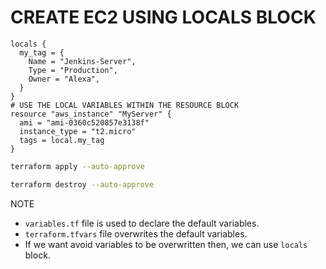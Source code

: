 # CREATE EC2 USING LOCALS BLOCK
```hcl
locals {
  my_tag = {
    Name = "Jenkins-Server",
    Type = "Production",
    Owner = "Alexa",
  }
}
# USE THE LOCAL VARIABLES WITHIN THE RESOURCE BLOCK
resource "aws_instance" "MyServer" {
  ami = "ami-0360c520857e3138f"
  instance_type = "t2.micro"
  tags = local.my_tag
}
```

```sh
terraform apply --auto-approve
```
```sh
terraform destroy --auto-approve
```

NOTE
* `variables.tf` file is used to declare the default variables.
* `terraform.tfvars` file overwrites the default variables.
* If we want avoid variables to be overwritten then, we can use `locals` block.
